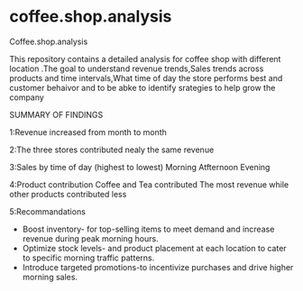 # coffee.shop.analysis
Coffee.shop.analysis

This repository contains a detailed analysis for coffee shop with different location .The goal to understand revenue trends,Sales trends across products and time intervals,What time of day the store performs best and customer behaivor and to be abke to identify srategies to help grow the company


SUMMARY OF FINDINGS 

1:Revenue increased from month to month

2:The three stores contributed nealy the same revenue 

3:Sales by time of day (highest to lowest)
  Morning
  Atfternoon
  Evening

4:Product contribution
 Coffee and Tea contributed The most revenue while other products contributed less

 5:Recommandations
   

* Boost inventory- for top-selling items to meet demand and increase revenue during peak morning hours.
* Optimize stock levels- and product placement at each location to cater to specific morning traffic patterns.
* Introduce targeted promotions-to incentivize purchases and drive higher morning sales.
    
 
